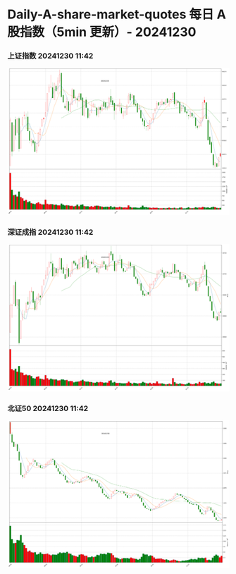 
# Daily-A-share-market-quotes 每日 A 股指数（5min 更新）- 20241230

### 上证指数 20241230 11:42
![](./fig/2024/12/20241230-sh000001.png)

### 深证成指 20241230 11:42
![](./fig/2024/12/20241230-sz399001.png)

### 北证50 20241230 11:42
![](./fig/2024/12/20241230-bj899050.png)
